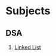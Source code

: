 # Subjects
## DSA
1. [Linked List]([DataStructure/LinkedList.pdf](https://github.com/TarunRaghav3699/Subjects/blob/main/DataStructure/Linked%20List.pdf)https://github.com/TarunRaghav3699/Subjects/blob/main/DataStructure/Linked%20List.pdf)
